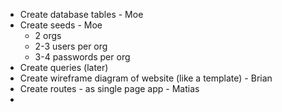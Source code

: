 * Create database tables - Moe
* Create seeds - Moe
  * 2 orgs
  * 2-3 users per org
  * 3-4 passwords per org
* Create queries (later)
* Create wireframe diagram of website (like a template) - Brian
* Create routes - as single page app - Matias
* 
